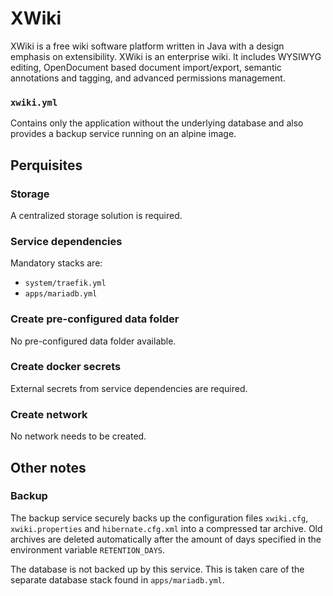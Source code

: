 # XWiki

XWiki is a free wiki software platform written in Java with a design emphasis on extensibility. XWiki is an enterprise wiki. It includes WYSIWYG editing, OpenDocument based document import/export, semantic annotations and tagging, and advanced permissions management.

### `xwiki.yml`
Contains only the application without the underlying database and also provides a backup service running on an alpine image.

## Perquisites
### Storage
A centralized storage solution is required.

### Service dependencies
Mandatory stacks are:
- `system/traefik.yml`
- `apps/mariadb.yml`

### Create pre-configured data folder
No pre-configured data folder available.

### Create docker secrets
External secrets from service dependencies are required.

### Create network
No network needs to be created.

## Other notes
### Backup
The backup service securely backs up the configuration files `xwiki.cfg`, `xwiki.properties` and `hibernate.cfg.xml` into a compressed tar archive. Old archives are deleted automatically after the amount of days specified in the environment variable `RETENTION_DAYS`. 

The database is not backed up by this service. This is taken care of the separate database stack found in `apps/mariadb.yml`.